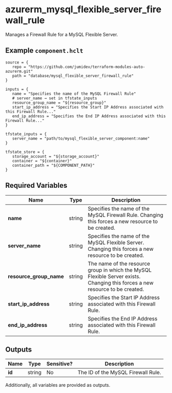 # azurerm_mysql_flexible_server_firewall_rule

Manages a Firewall Rule for a MySQL Flexible Server.

## Example `component.hclt`

```hcl
source = {
   repo = "https://github.com/jumidev/terraform-modules-auto-azurerm.git"   
   path = "database/mysql_flexible_server_firewall_rule"   
}

inputs = {
   name = "Specifies the name of the MySQL Firewall Rule"   
   # server_name → set in tfstate_inputs
   resource_group_name = "${resource_group}"   
   start_ip_address = "Specifies the Start IP Address associated with this Firewall Rule..."   
   end_ip_address = "Specifies the End IP Address associated with this Firewall Rule..."   
}

tfstate_inputs = {
   server_name = "path/to/mysql_flexible_server_component:name"   
}

tfstate_store = {
   storage_account = "${storage_account}"   
   container = "${container}"   
   container_path = "${COMPONENT_PATH}"   
}

```

## Required Variables

| Name | Type |  Description |
| ---- | --------- |  ----------- |
| **name** | string |  Specifies the name of the MySQL Firewall Rule. Changing this forces a new resource to be created. | 
| **server_name** | string |  Specifies the name of the MySQL Flexible Server. Changing this forces a new resource to be created. | 
| **resource_group_name** | string |  The name of the resource group in which the MySQL Flexible Server exists. Changing this forces a new resource to be created. | 
| **start_ip_address** | string |  Specifies the Start IP Address associated with this Firewall Rule. | 
| **end_ip_address** | string |  Specifies the End IP Address associated with this Firewall Rule. | 



## Outputs

| Name | Type | Sensitive? | Description |
| ---- | ---- | --------- | --------- |
| **id** | string | No  | The ID of the MySQL Firewall Rule. | 

Additionally, all variables are provided as outputs.
